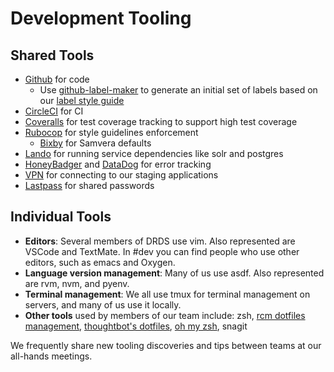 # Development Tooling

## Shared Tools

* [Github](https://github.com/pulibrary) for code
  * Use [github-label-maker](https://github.com/pulibrary/github-label-maker) to generate an initial set of labels based on our [label style guide](https://github.com/pulibrary/pul_library_drupal/wiki/Issues-Label-Style-Guide)
* [CircleCI](https://circleci.com/gh/pulibrary) for CI
* [Coveralls](https://coveralls.io/github/pulibrary) for test coverage tracking to support high test coverage
* [Rubocop](https://github.com/bbatsov/rubocop) for style guidelines enforcement
  * [Bixby](https://github.com/samvera-labs/bixby) for Samvera defaults
* [Lando](https://lando.dev/) for running service dependencies like solr and postgres
* [HoneyBadger](https://www.honeybadger.io/) and
  [DataDog](https://app.datadoghq.com/) for error tracking
* [VPN](https://princeton.service-now.com/snap?sys_id=6023&id=kb_article) for connecting to our staging applications
* [Lastpass](https://informationsecurity.princeton.edu/LastPass) for shared passwords

## Individual Tools

* __Editors__: Several members of DRDS use vim. Also represented are VSCode and TextMate. In #dev you can find people who use other editors, such as emacs and Oxygen.
* __Language version management__: Many of us use asdf. Also represented are rvm, nvm, and pyenv.
* __Terminal management__: We all use tmux for terminal management on servers, and many of us use it locally.
* __Other tools__ used by members of our team include: zsh, [rcm dotfiles management](https://github.com/thoughtbot/rcm), [thoughtbot's dotfiles](https://github.com/thoughtbot/dotfiles), [oh my zsh](https://ohmyz.sh/), snagit

We frequently share new tooling discoveries and tips between teams at our all-hands
meetings.
